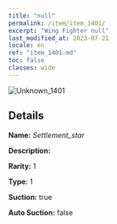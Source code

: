 ```yaml
---
title: "null"
permalink: /item/item_1401/
excerpt: "Wing Fighter null"
last_modified_at: 2023-07-21
locale: en
ref: "item_1401.md"
toc: false
classes: wide
---
```



 ![Unknown_1401](/images/item/Settlement_star_p.png)



## Details

 **Name:** *Settlement_star* 

 **Description:** 

 **Rarity:** 1 

 **Type:** 1 

 **Suction:** true 

 **Auto Suction:** false 


